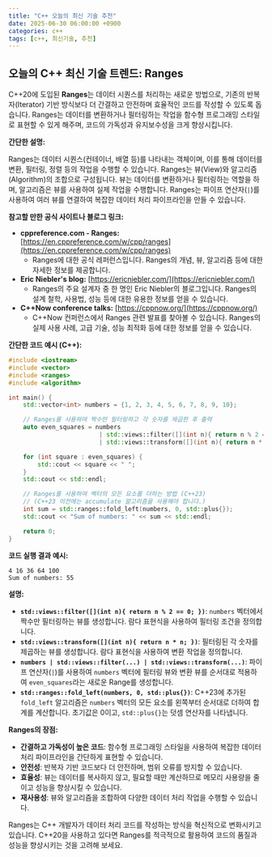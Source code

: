 ```yaml
---
title: "C++ 오늘의 최신 기술 추천"
date: 2025-06-30 06:00:00 +0900
categories: c++
tags: [c++, 최신기술, 추천]
---
```


## 오늘의 C++ 최신 기술 트렌드: Ranges

C++20에 도입된 **Ranges**는 데이터 시퀀스를 처리하는 새로운 방법으로, 기존의 반복자(Iterator) 기반 방식보다 더 간결하고 안전하며 효율적인 코드를 작성할 수 있도록 돕습니다. Ranges는 데이터를 변환하거나 필터링하는 작업을 함수형 프로그래밍 스타일로 표현할 수 있게 해주며, 코드의 가독성과 유지보수성을 크게 향상시킵니다.

**간단한 설명:**

Ranges는 데이터 시퀀스(컨테이너, 배열 등)를 나타내는 객체이며, 이를 통해 데이터를 변환, 필터링, 정렬 등의 작업을 수행할 수 있습니다. Ranges는 뷰(View)와 알고리즘(Algorithm)의 조합으로 구성됩니다. 뷰는 데이터를 변환하거나 필터링하는 역할을 하며, 알고리즘은 뷰를 사용하여 실제 작업을 수행합니다. Ranges는 파이프 연산자(`|`)를 사용하여 여러 뷰를 연결하여 복잡한 데이터 처리 파이프라인을 만들 수 있습니다.

**참고할 만한 공식 사이트나 블로그 링크:**

*   **cppreference.com - Ranges:** [https://en.cppreference.com/w/cpp/ranges](https://en.cppreference.com/w/cpp/ranges)
    *   Ranges에 대한 공식 레퍼런스입니다. Ranges의 개념, 뷰, 알고리즘 등에 대한 자세한 정보를 제공합니다.
*   **Eric Niebler's blog:** [https://ericniebler.com/](https://ericniebler.com/)
    *   Ranges의 주요 설계자 중 한 명인 Eric Niebler의 블로그입니다. Ranges의 설계 철학, 사용법, 성능 등에 대한 유용한 정보를 얻을 수 있습니다.
*   **C++Now conference talks:** [https://cppnow.org/](https://cppnow.org/)
    *   C++Now 컨퍼런스에서 Ranges 관련 발표를 찾아볼 수 있습니다. Ranges의 실제 사용 사례, 고급 기술, 성능 최적화 등에 대한 정보를 얻을 수 있습니다.

**간단한 코드 예시 (C++):**

```cpp
#include <iostream>
#include <vector>
#include <ranges>
#include <algorithm>

int main() {
    std::vector<int> numbers = {1, 2, 3, 4, 5, 6, 7, 8, 9, 10};

    // Ranges를 사용하여 짝수만 필터링하고 각 숫자를 제곱한 후 출력
    auto even_squares = numbers
                         | std::views::filter([](int n){ return n % 2 == 0; })
                         | std::views::transform([](int n){ return n * n; });

    for (int square : even_squares) {
        std::cout << square << " ";
    }
    std::cout << std::endl;

    // Ranges를 사용하여 벡터의 모든 요소를 더하는 방법 (C++23)
    // (C++23 이전에는 accumulate 알고리즘을 사용해야 합니다.)
    int sum = std::ranges::fold_left(numbers, 0, std::plus{});
    std::cout << "Sum of numbers: " << sum << std::endl;

    return 0;
}
```

**코드 실행 결과 예시:**

```
4 16 36 64 100
Sum of numbers: 55
```

**설명:**

*   **`std::views::filter([](int n){ return n % 2 == 0; })`**: `numbers` 벡터에서 짝수만 필터링하는 뷰를 생성합니다. 람다 표현식을 사용하여 필터링 조건을 정의합니다.
*   **`std::views::transform([](int n){ return n * n; })`**: 필터링된 각 숫자를 제곱하는 뷰를 생성합니다. 람다 표현식을 사용하여 변환 작업을 정의합니다.
*   **`numbers | std::views::filter(...) | std::views::transform(...)`**: 파이프 연산자(`|`)를 사용하여 `numbers` 벡터에 필터링 뷰와 변환 뷰를 순서대로 적용하여 `even_squares`라는 새로운 Range를 생성합니다.
*   **`std::ranges::fold_left(numbers, 0, std::plus{})`**: C++23에 추가된 `fold_left` 알고리즘은 `numbers` 벡터의 모든 요소를 왼쪽부터 순서대로 더하여 합계를 계산합니다. 초기값은 0이고, `std::plus{}`는 덧셈 연산자를 나타냅니다.

**Ranges의 장점:**

*   **간결하고 가독성이 높은 코드**: 함수형 프로그래밍 스타일을 사용하여 복잡한 데이터 처리 파이프라인을 간단하게 표현할 수 있습니다.
*   **안전성**: 반복자 기반 코드보다 더 안전하며, 범위 오류를 방지할 수 있습니다.
*   **효율성**: 뷰는 데이터를 복사하지 않고, 필요할 때만 계산하므로 메모리 사용량을 줄이고 성능을 향상시킬 수 있습니다.
*   **재사용성**: 뷰와 알고리즘을 조합하여 다양한 데이터 처리 작업을 수행할 수 있습니다.

Ranges는 C++ 개발자가 데이터 처리 코드를 작성하는 방식을 혁신적으로 변화시키고 있습니다. C++20을 사용하고 있다면 Ranges를 적극적으로 활용하여 코드의 품질과 성능을 향상시키는 것을 고려해 보세요.

